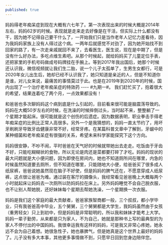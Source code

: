```yaml
---
published: true
---
```


妈妈得老年痴呆症到现在大概有六七年了。第一次表现出来的时候大概是2014年左右，妈妈62岁的时候。表现就是走来走去好像是在干活，但实际上什么都没有干，因为她不记得自己要干什么了，一开始我们只是当作老年人记忆力差看待，因为我妈妈家族上没有人得过这个病。一两年后就感觉不对劲了，因为她开始找不到回家的路了，有一次走亲戚就回不来了，去看医生，医生说，现在是中期了，但是没有什么好办法，多吃点维生素吧。从那个时候起，就给妈妈买了儿童定位手表，还把家里的手机号码做成号码牌挂在手腕上。等到2017年我出国后，她那个时候还认识我，微信视频就让我们生二胎，说一个儿子太孤单了，生男生女都行，可是2020年女儿出生后，她却已经不认识我了，她只知道是亲近的人，但是不知道你是谁，对儿女来说，最痛苦的事情莫过于此。也是在2019年到2020年的时候，国内出现了一个治疗老年痴呆症的特效药 ---- #九期一#。 我们赶忙买了，抱着很大的希望，结果连着吃了两个月，一点效果都没有！

和爸爸也多次聊妈妈这个病到底是什么引起的，目前看来很可能是脑震荡导致的。妈妈在大概50岁左右的时候，在洗澡的时候摔倒过头，当时起不来，整整躺了一个星期才能起床。很可能就是这个创伤的后遗症。因为数据表明，职业拳击手得老年痴呆症的比例比正常人高很多。另外一个是我猜想的，妈妈一直太节约了，用坏牙刷刷牙导致牙齿健康非常不好，经常牙疼。在某篇科普文章中了解到，牙龈中的某种细菌和老年痴呆症有很强的关系，希望未来科学家能探究下这个方向。

妈妈很安静，不吵不闹，平时爸爸在天气好的时候就带她出去走走。吃饭由于牙齿不好，只能吃糊糊状的食物，所以无论是肉还是菜都要打碎了才吃。妈妈的现状的最大问题就是大小便问题，因为即使在房间内，她也不知道厕所间在哪里，内急的时候虽然知道要去厕所，但不知道在哪里，只能随地大小便，给爸爸买了很多成人纸尿裤，爸爸说她虽然现在脑子不好使，但是妈妈的脾气还在，不愿意穿成人纸尿裤，这点很让爸爸为难。通过装在客厅的摄像头，我经常看见爸爸晚上大概每两个小时就起床让妈妈去一次厕所以防妈妈拉在床上。另外妈妈睡觉不会自己脱衣服，也不让别人帮她脱，还好妹妹每个星期去帮她洗澡，一个星期换一次衣服。

妈妈是我们这个家庭的最大贡献者，爸爸家族智商都一般，三个叔叔，都小学毕业，只有我爸爸高中毕业，五个舅舅，三个舅舅都是大学生，我妈妈虽然由于女孩（重男轻女）只上到初中，但是妈妈是非常聪明的，所以我和妹妹才能考上大学。妈妈一辈子勤劳，从来都是只为家人，不为自己，她就是那种书上写的最典型的为家人不停付出的中国妈妈。我很幸运我有这样的妈妈，可是我又非常心疼她，她永远不会为自己着想。她很急性子，她也暴脾气，但是她真是这个世界上最好的妈妈了。儿子没有多大本事，其他更多事情做不到，只愿早日回到您身边陪伴您。